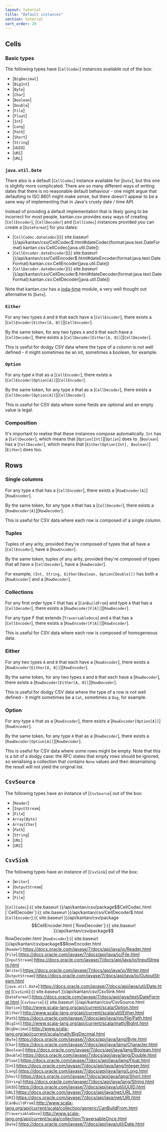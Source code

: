 ```yaml
---
layout: tutorial
title: "Default instances"
section: tutorial
sort_order: 20
---
```


## Cells

### Basic types

The following types have [`CellCodec`] instances available out of the box:

* [`BigDecimal`]
* [`BigInt`]
* [`Byte`]
* [`Char`]
* [`Boolean`]
* [`Double`]
* [`File`]
* [`Float`]
* [`Int`]
* [`Long`]
* [`Path`]
* [`Short`]
* [`String`]
* [`UUID`]
* [`URI`]
* [`URL`]

### `java.util.Date`

There also is a default [`CellCodec`] instance available for [`Date`], but this one is slightly more complicated. There
are so many different ways of writing dates that there is no reasonable default behaviour - one might argue that
defaulting to ISO 8601 might make sense, but there doesn't appear to be a sane way of implementing that in Java's
crusty date / time API.

Instead of providing a default implementation that is likely going to be incorrect for most people, kantan.csv
provides easy ways of creating [`CellEncoder`], [`CellDecoder`] and [`CellCodec`] instances provided you can create a
[`DateFormat`] for you dates:

* [`CellCodec.dateCodec`]({{ site.baseurl }}/api/kantan/csv/CellCodec$.html#dateCodec(format:java.text.DateFormat):kantan.csv.CellCodec[java.util.Date])
* [`CellEncoder.dateEncoder`]({{ site.baseurl }}/api/kantan/csv/CellEncoder$.html#dateEncoder(format:java.text.DateFormat):kantan.csv.CellEncoder[java.util.Date])
* [`CellDecoder.dateDecoder`]({{ site.baseurl }}/api/kantan/csv/CellDecoder$.html#dateDecoder(format:java.text.DateFormat):kantan.csv.CellDecoder[java.util.Date])

Note that kantan.csv has a [joda-time](joda_time.html) module, a very well thought out alternative to [`Date`].

### `Either`

For any two types `A` and `B` that each have a [`CellEncoder`], there exists a
[`CellEncoder[Either[A, B]]`][`CellEncoder`].

By the same token, for any two types `A` and `B` that each have a [`CellDecoder`], there exists a
[`CellDecoder[Either[A, B]]`][`CellDecoder`].

This is useful for dodgy CSV data where the type of a column is not well defined - it might sometimes be an int,
sometimes a boolean, for example.

### `Option`

For any type `A` that as a [`CellEncoder`], there exists a [`CellEncoder[Option[A]]`][`CellEncoder`].

By the same token, for any type `A` that as a [`CellDecoder`], there exists a [`CellDecoder[Option[A]]`][`CellDecoder`].

This is useful for CSV data where some fields are optional and an empty value is legal.

### Composition

It's important to realise that these instances compose automatically. `Int` has a [`CellDecoder`], which means that
[`Option[Int]`][`Option`] does to. [`Boolean`] has a [`CellDecoder`], which means that
[`Either[Option[Int], Boolean]`][`Either`] does
too.


## Rows

### Single columns

For any type `A` that has a [`CellEncoder`], there exists a [`RowEncoder[A]`][`RowEncoder`].

By the same token, for any type `A` that has a [`CellDecoder`], there exists a [`RowDecoder[A]`][`RowDecoder`].

This is useful for CSV data where each row is composed of a single column.


### Tuples

Tuples of any arity, provided they're composed of types that all have a [`CellEncoder`], have a [`RowEncoder`].

By the same token, tuples of any arity, provided they're composed of types that all have a [`CellDecoder`], have a
[`RowDecoder`].

For example, `(Int, String, Either[Boolean, Option[Double]])` has both a [`RowEncoder`] and a [`RowDecoder`].


### Collections

For any first order type `F` that has a [`CanBuildFrom`] and type `A` that has a [`CellDecoder`], there exists a
[`RowDecoder[F[A]]`][`RowDecoder`].

For any type F that extends [`TraversableOnce`] and `A` that has a [`CellEncoder`], there exists a
[`RowEncoder[F[A]]`][`RowEncoder`].

This is useful for CSV data where each row is composed of homogeneous data.

### Either

For any two types `A` and `B` that each have a [`RowEncoder`], there exists a
[`RowEncoder[Either[A, B]]`][`RowEncoder`].

By the same token, for any two types `A` and `B` that each have a [`RowDecoder`], there exists a
[`RowDecoder[Either[A, B]]`][`RowDecoder`].

This is useful for dodgy CSV data where the type of a row is not well defined - it might sometimes be a `Cat`, sometimes
a `Dog`, for example.

### Option

For any type `A` that as a [`RowEncoder`], there exists a [`RowEncoder[Option[A]]`][`RowEncoder`].

By the same token, for any type `A` that as a [`RowDecoder`], there exists a [`RowDecoder[Option[A]]`][`RowDecoder`].

This is useful for CSV data where some rows might be empty. Note that this is a bit of a dodgy case: the RFC states
that empty rows should be ignored, so serialising a collection that contains `None` values and then deserialising the
result will not yield the original list.


## `CsvSource`

The following types have an instance of [`CsvSource`] out of the box:

* [`Reader`]
* [`InputStream`]
* [`File`]
* `Array[Byte]`
* `Array[Char`]
* [`Path`]
* [`String`]
* [`URL`]
* [`URI`]

## `CsvSink`

The following types have an instance of [`CsvSink`] out of the box:

* [`Writer`]
* [`OutputStream`]
* [`Path`]
* [`File`]

[`CellCodec`]:{{ site.baseurl }}/api/kantan/csv/package$$CellCodec.html
[`CellDecoder`]:{{ site.baseurl }}/api/kantan/csv/CellDecoder$.html
[`CellEncoder`]:{{ site.baseurl }}/api/kantan/csv/package$$CellEncoder.html
[`RowDecoder`]:{{ site.baseurl }}/api/kantan/csv/package$$RowDecoder.html
[`RowEncoder`]:{{ site.baseurl }}/api/kantan/csv/package$$RowEncoder.html
[`Reader`]:https://docs.oracle.com/javase/7/docs/api/java/io/Reader.html
[`File`]:https://docs.oracle.com/javase/7/docs/api/java/io/File.html
[`InputStream`]:https://docs.oracle.com/javase/7/docs/api/java/io/InputStream.html
[`Writer`]:https://docs.oracle.com/javase/7/docs/api/java/io/Writer.html
[`OutputStream`]:https://docs.oracle.com/javase/7/docs/api/java/io/OutputStream.html
[`java.util.Date`]:https://docs.oracle.com/javase/7/docs/api/java/util/Date.html
[`CsvSink`]:{{ site.baseurl }}/api/kantan/csv/CsvSink.html
[`DateFormat`]:https://docs.oracle.com/javase/7/docs/api/java/text/DateFormat.html
[`CsvSource`]:{{ site.baseurl }}/api/kantan/csv/CsvSource.html
[`Option`]:http://www.scala-lang.org/api/current/scala/Option.html
[`Either`]:http://www.scala-lang.org/api/current/scala/util/Either.html
[`Path`]:https://docs.oracle.com/javase/7/docs/api/java/nio/file/Path.html
[`BigInt`]:http://www.scala-lang.org/api/current/scala/math/BigInt.html
[`BigDecimal`]:http://www.scala-lang.org/api/current/scala/math/BigDecimal.html
[`Byte`]:https://docs.oracle.com/javase/7/docs/api/java/lang/Byte.html
[`Char`]:https://docs.oracle.com/javase/7/docs/api/java/lang/Character.html
[`Boolean`]:https://docs.oracle.com/javase/7/docs/api/java/lang/Boolean.html
[`Double`]:https://docs.oracle.com/javase/7/docs/api/java/lang/Double.html
[`Float`]:https://docs.oracle.com/javase/7/docs/api/java/lang/Float.html
[`Int`]:https://docs.oracle.com/javase/7/docs/api/java/lang/Integer.html
[`Long`]:https://docs.oracle.com/javase/7/docs/api/java/lang/Long.html
[`Short`]:https://docs.oracle.com/javase/7/docs/api/java/lang/Short.html
[`String`]:https://docs.oracle.com/javase/7/docs/api/java/lang/String.html
[`UUID`]:https://docs.oracle.com/javase/7/docs/api/java/util/UUID.html
[`URL`]:https://docs.oracle.com/javase/7/docs/api/java/net/URL.html
[`URI`]:https://docs.oracle.com/javase/7/docs/api/java/net/URI.html
[`CanBuildFrom`]:http://www.scala-lang.org/api/current/scala/collection/generic/CanBuildFrom.html
[`TraversableOnce`]:http://www.scala-lang.org/api/current/scala/collection/TraversableOnce.html
[`Date`]:https://docs.oracle.com/javase/7/docs/api/java/util/Date.html
